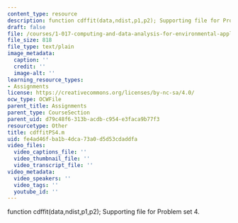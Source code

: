 ```yaml
---
content_type: resource
description: function cdffit(data,ndist,p1,p2); Supporting file for Problem set 4.
draft: false
file: /courses/1-017-computing-and-data-analysis-for-environmental-applications-fall-2003/fe4ad46fba1b4dca73a0d5d53cdaddfa_cdffit.m
file_size: 818
file_type: text/plain
image_metadata:
  caption: ''
  credit: ''
  image-alt: ''
learning_resource_types:
- Assignments
license: https://creativecommons.org/licenses/by-nc-sa/4.0/
ocw_type: OCWFile
parent_title: Assignments
parent_type: CourseSection
parent_uid: d79c48f6-313b-acdb-c954-e3faca9b77f3
resourcetype: Other
title: cdffitPS4.m
uid: fe4ad46f-ba1b-4dca-73a0-d5d53cdaddfa
video_files:
  video_captions_file: ''
  video_thumbnail_file: ''
  video_transcript_file: ''
video_metadata:
  video_speakers: ''
  video_tags: ''
  youtube_id: ''
---
```

function cdffit(data,ndist,p1,p2); Supporting file for Problem set 4.